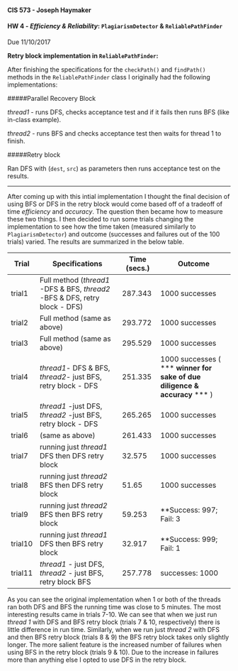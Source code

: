 #### CIS 573 - Joseph Haymaker
#### __HW 4__ - _Efficiency & Reliability_: `PlagiarismDetector` & `ReliablePathFinder`
Due 11/10/2017


__Retry block implementation in `ReliablePathFinder`:__

After finishing the specifications for the `checkPath()` and `findPath()` methods in the `ReliablePathFinder` class I originally had the following implementations:


#####Parallel Recovery Block

_thread1_ - runs DFS, checks acceptance test and if it fails then runs BFS (like in-class example).

_thread2_ - runs BFS and checks acceptance test then waits for thread 1 to finish.

#####Retry block

Ran DFS with (`dest`, `src`) as parameters then runs acceptance test on the results. 

--------
After coming up with this intial implementation I thought the final decision of using BFS or DFS in the retry block would come based off of a tradeoff of time _efficiency_ and _accuracy_. The question then became how to measure these two things. I then decided to run some trials changing the implementation to see how the time taken (measured similarly to `PlagiarismDetector`) and outcome (successes and failures out of the 100 trials) varied. The results are summarized in the below table. 

|Trial|Specifications|Time (secs.)|Outcome|
|-------|----------------|------|---------|
|trial1 |Full method (_thread1_ -DFS & BFS, _thread2_ -BFS & DFS, retry block - DFS)|287.343|1000 successes|
| trial2|Full method (same as above)|293.772|1000 successes|
| trial3|Full method (same as above)|295.529|1000 successes|
| trial4| _thread1_- DFS & BFS, _thread2_- just BFS, retry block - DFS| 251.335|1000 successes ( *** __winner for sake of due diligence & accuracy__ *** )|
| trial5| _thread1_ -just DFS, _thread2_ -just BFS, retry block - DFS|265.265|1000 successes|
| trial6| (same as above)|261.433 |1000 successes|
| trial7|running just _thread1_ DFS then DFS retry block|32.575|1000 successes|
| trial8|running just _thread2_ BFS then DFS retry block|51.65|1000 successes|
| trial9|running just _thread2_ BFS then BFS retry block| 59.253| \*\*Success: 997; Fail: 3|
| trial10|running just _thread1_ DFS then BFS retry block| 32.917| \*\*Success: 999; Fail: 1|
|trial11| _thread1_ - just DFS, _thread2_ - just BFS, retry block BFS|257.778|successes: 1000|

As you can see the original implementation when 1 or both of the threads ran both DFS and BFS the running time was close to 5 minutes. The most interesting results came in trials 7-10. We can see that when we just run _thread 1_ with DFS and BFS retry block (trials 7 & 10, respectively) there is little difference in run time. Similarly, when we run just _thread 2_ with DFS and then BFS retry block (trials 8 & 9) the BFS retry block takes only slightly longer. The more salient feature is the increased number of failures when using BFS in the retry block (trials 9 & 10). Due to the increase in failures more than anything else I opted to use DFS in the retry block. 


